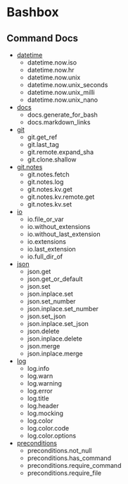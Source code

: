 # Bashbox

 ## Command Docs

 - [datetime](docs/datetime.md)
   - datetime.now.iso
   - datetime.now.hr
   - datetime.now.unix
   - datetime.now.unix_seconds
   - datetime.now.unix_milli
   - datetime.now.unix_nano
 - [docs](docs/docs.md)
   - docs.generate_for_bash
   - docs.markdown_links
 - [git](docs/git.md)
   - git.get_ref
   - git.last_tag
   - git.remote.expand_sha
   - git.clone.shallow
 - [git.notes](docs/git.notes.md)
   - git.notes.fetch
   - git.notes.log
   - git.notes.kv.get
   - git.notes.kv.remote.get
   - git.notes.kv.set
 - [io](docs/io.md)
   - io.file_or_var
   - io.without_extensions
   - io.without_last_extension
   - io.extensions
   - io.last_extension
   - io.full_dir_of
 - [json](docs/json.md)
   - json.get
   - json.get_or_default
   - json.set
   - json.inplace.set
   - json.set_number
   - json.inplace.set_number
   - json.set_json
   - json.inplace.set_json
   - json.delete
   - json.inplace.delete
   - json.merge
   - json.inplace.merge
 - [log](docs/log.md)
   - log.info
   - log.warn
   - log.warning
   - log.error
   - log.title
   - log.header
   - log.mocking
   - log.color
   - log.color.code
   - log.color.options
 - [preconditions](docs/preconditions.md)
   - preconditions.not_null
   - preconditions.has_command
   - preconditions.require_command
   - preconditions.require_file
